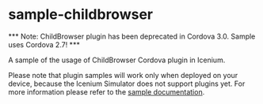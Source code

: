 sample-childbrowser
===================
*** Note: ChildBrowser plugin has been deprecated in Cordova 3.0. Sample uses Cordova 2.7! ***

A sample of the usage of ChildBrowser Cordova plugin in Icenium.

Please note that plugin samples will work only when deployed on your device, because the Icenium Simulator does not support plugins yet.
For more information please refer to the [sample documentation](http://docs.icenium.com/sample-apps/sample-childbrowser).

